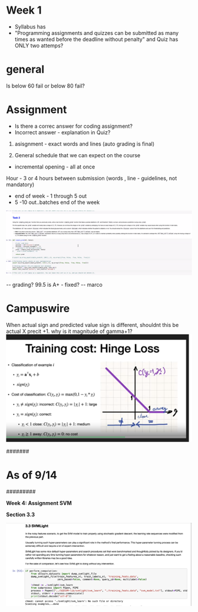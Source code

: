 # Week 1

- Syllabus has 
- "Programming assignments and quizzes can be submitted as many times as wanted before the deadline without penalty" and Quiz has ONLY two attemps?

# general
Is below 60 fail or below 80 fail?

# Assignment

- Is there a correc answer for coding assignment?
- Incorrect answer - explanation in Quiz?
1. asisgnment - exact words and lines (auto grading is final)

2. General schedule that we can expect on the course
- incremental opening - all at once 


Hour - 3 or 4 hours between submission
(words , line - guidelines, not mandatory)
- end of week - 1 through 5 out
- 5 -10 out..batches end of the week

![alt text](image-1.png)

-- grading? 99.5 is A+ - fixed?
-- marco

# Campuswire

When actual sign and predicted value sign is different, shouldnt this be actual X precit +1.
why is it magnitude of gamma+1?
![alt text](image-2.png)

#######
# As of 9/14
#########

**Week 4: Assignment SVM**

**Section 3.3**

![alt text](image-3.png)